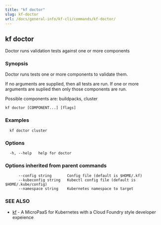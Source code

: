 ```yaml
---
title: "kf doctor"
slug: kf-doctor
url: /docs/general-info/kf-cli/commands/kf-doctor/
---
```

## kf doctor

Doctor runs validation tests against one or more components

### Synopsis

Doctor runs tests one or more components to validate them.

 If no arguments are supplied, then all tests are run. If one or more arguments are suplied then only those components are run.

 Possible components are: buildpacks, cluster

```
kf doctor [COMPONENT...] [flags]
```

### Examples

```
  kf doctor cluster
```

### Options

```
  -h, --help   help for doctor
```

### Options inherited from parent commands

```
      --config string       Config file (default is $HOME/.kf)
      --kubeconfig string   Kubectl config file (default is $HOME/.kube/config)
      --namespace string    Kubernetes namespace to target
```

### SEE ALSO

* [kf](/docs/general-info/kf-cli/commands/kf/)	 - A MicroPaaS for Kubernetes with a Cloud Foundry style developer expeience

